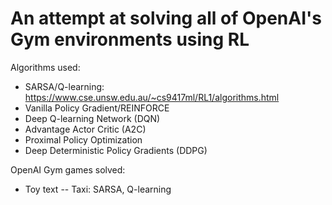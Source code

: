 # An attempt at solving all of OpenAI's Gym environments using RL

Algorithms used:
- SARSA/Q-learning: https://www.cse.unsw.edu.au/~cs9417ml/RL1/algorithms.html
- Vanilla Policy Gradient/REINFORCE
- Deep Q-learning Network (DQN)
- Advantage Actor Critic (A2C)
- Proximal Policy Optimization
- Deep Deterministic Policy Gradients (DDPG)

OpenAI Gym games solved:
- Toy text
-- Taxi: SARSA, Q-learning

